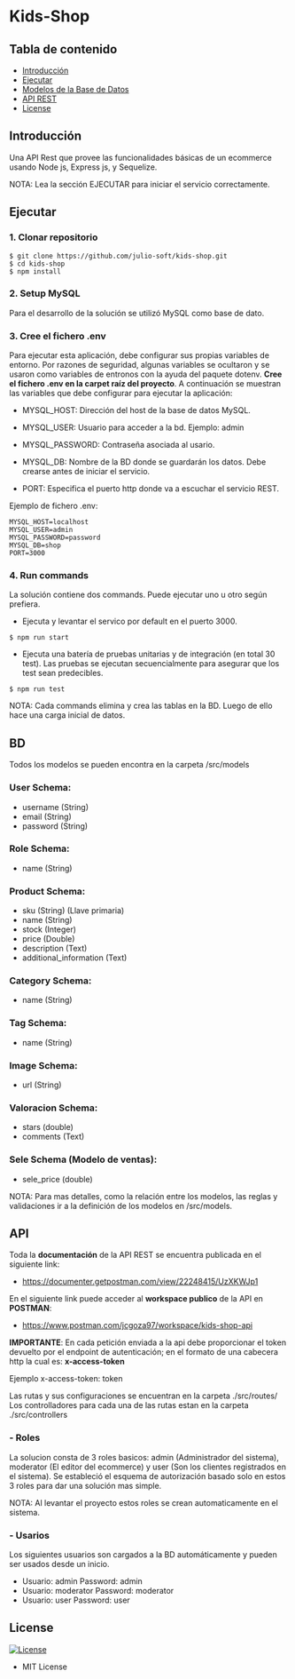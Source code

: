 # Kids-Shop

## Tabla de contenido

- [Introducción](#introducción)
- [Ejecutar](#ejecutar)
- [Modelos de la Base de Datos](#bd)
- [API REST](#apit)
- [License](#license)

## Introducción

Una API Rest que provee las funcionalidades básicas de un ecommerce usando Node js, Express js, y Sequelize.

NOTA: Lea la sección EJECUTAR para iniciar el servicio correctamente.
## Ejecutar

### 1. Clonar repositorio


```
$ git clone https://github.com/julio-soft/kids-shop.git
$ cd kids-shop
$ npm install
```

### 2. Setup MySQL

Para el desarrollo de la solución se utilizó MySQL como base de dato.

### 3. Cree el fichero .env

Para ejecutar esta aplicación, debe configurar sus propias variables de entorno. Por razones de seguridad, algunas variables se ocultaron y se usaron como variables de entronos con la ayuda del paquete dotenv. **Cree el fichero .env en la carpet raíz del proyecto**. A continuación se muestran las variables que debe configurar para ejecutar la aplicación:

- MYSQL_HOST: Dirección del host de la base de datos MySQL.

- MYSQL_USER: Usuario para acceder a la bd. Ejemplo: admin

- MYSQL_PASSWORD: Contraseña asociada al usario.

- MYSQL_DB: Nombre de la BD donde se guardarán los datos. Debe crearse antes de iniciar el servicio.

- PORT: Especifica el puerto http donde va a escuchar el servicio REST.

Ejemplo de fichero .env: 

```
MYSQL_HOST=localhost
MYSQL_USER=admin
MYSQL_PASSWORD=password
MYSQL_DB=shop
PORT=3000
```

### 4. Run commands
La solución contiene dos commands. Puede ejecutar uno u otro según prefiera.

- Ejecuta y levantar el servico por default en el puerto 3000.
```
$ npm run start
```

- Ejecuta una batería de pruebas unitarias y de integración (en total 30 test). Las pruebas se ejecutan secuencialmente para asegurar que los test sean predecibles.
```
$ npm run test
```

NOTA: Cada commands elimina y crea las tablas en la BD. Luego de ello hace una carga inicial de datos.

## BD

Todos los modelos se pueden encontra en la carpeta /src/models

### User Schema:

- username (String)
- email (String)
- password (String)

### Role Schema:

- name (String)

### Product Schema:

- sku (String) (Llave primaria)
- name (String)
- stock (Integer)
- price (Double)
- description (Text)
- additional_information (Text)

### Category Schema:

- name (String)

### Tag Schema:

- name (String) 

### Image Schema:

- url (String) 

### Valoracion Schema:

- stars (double) 
- comments (Text)

### Sele Schema (Modelo de ventas):

- sele_price (double)    

NOTA: Para mas detalles, como la relación entre los modelos, las reglas y validaciones ir a la definición de los modelos en /src/models.

## API

Toda la **documentación** de la API REST se encuentra publicada en el siguiente link: 

- https://documenter.getpostman.com/view/22248415/UzXKWJp1  

En el siguiente link puede acceder al **workspace publico** de la API en **POSTMAN**:
- https://www.postman.com/jcgoza97/workspace/kids-shop-api  


**IMPORTANTE**: En cada petición enviada a la api debe proporcionar el token devuelto por el endpoint de autenticación; en el formato de una cabecera http la cual es:  **x-access-token**

Ejemplo x-access-token: token

Las rutas y sus configuraciones se encuentran en la carpeta ./src/routes/  
Los controlladores para cada una de las rutas estan en la carpeta ./src/controllers

### - Roles

La solucion consta de 3 roles basicos: admin (Administrador del sistema), moderator (El editor del ecommerce) y user (Son los clientes registrados en el sistema). Se estableció el esquema de autorización basado solo en estos 3 roles para dar una solución mas simple. 

NOTA: Al levantar el proyecto estos roles se crean automaticamente en el sistema.

### - Usarios

Los siguientes usuarios son cargados a la BD automáticamente y pueden ser usados desde un inicio.

- Usuario: admin Password: admin
- Usuario: moderator Password: moderator
- Usuario: user Password: user

## License

[![License](https://img.shields.io/:License-MIT-blue.svg?style=flat-square)](http://badges.mit-license.org)

- MIT License